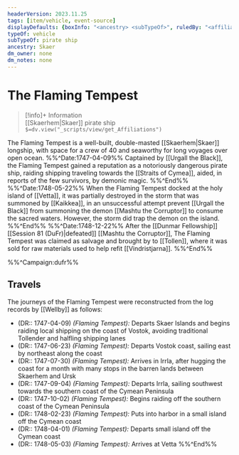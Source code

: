 ```yaml
---
headerVersion: 2023.11.25
tags: [item/vehicle, event-source]
displayDefaults: {boxInfo: "<ancestry> <subTypeOf>", ruledBy: "<affiliationtitle:t>: <name> <(of )primary>"}
typeOf: vehicle
subTypeOf: pirate ship
ancestry: Skaer
dm_owner: none
dm_notes: none
---
```

# The Flaming Tempest
>[!info]+ Information  
> [[Skaerhem|Skaer]] pirate ship  
> `$=dv.view("_scripts/view/get_Affiliations")`

The Flaming Tempest is a well-built, double-masted [[Skaerhem|Skaer]] longship, with space for a crew of 40 and seaworthy for long voyages over open ocean. 
%%^Date:1747-04-09%%
Captained by [[Urgall the Black]], the Flaming Tempest gained a reputation as a notoriously dangerous pirate ship, raiding shipping traveling towards the [[Straits of Cymea]], aided, in reports of the few survivors, by demonic magic. 
%%^End%%
%%^Date:1748-05-22%%
When the Flaming Tempest docked at the holy island of [[Vetta]], it was partially destroyed in the storm that was summoned by [[Kaikkea]], in an unsuccessful attempt prevent [[Urgall the Black]] from summoning the demon [[Mashtu the Corruptor]] to consume the sacred waters. However, the storm did trap the demon on the island. 
%%^End%%
%%^Date:1748-12-22%%
After the [[Dunmar Fellowship]] [[Session 81 (DuFr)|defeated]] [[Mashtu the Corruptor]], The Flaming Tempest was claimed as salvage and brought by to [[Tollen]], where it was sold for raw materials used to help refit [[Vindristjarna]]. 
%%^End%%

%%^Campaign:dufr%%
## Travels
The journeys of the Flaming Tempest were reconstructed from the log records by [[Wellby]] as follows:
- (DR:: 1747-04-09) *(Flaming Tempest):* Departs Skaer Islands and begins raiding local shipping on the coast of Vostok, avoiding traditional Tollender and halfling shipping lanes
- (DR:: 1747-06-23) *(Flaming Tempest):* Departs Vostok coast, sailing east by northeast along the coast
- (DR:: 1747-07-30) *(Flaming Tempest):* Arrives in Irrla, after hugging the coast for a month with many stops in the barren lands between Skaerhem and Ursk
- (DR:: 1747-09-04) *(Flaming Tempest):* Departs Irrla, sailing southwest towards the southern coast of the Cymean Peninsula
- (DR:: 1747-10-02) *(Flaming Tempest):* Begins raiding off the southern coast of the Cymean Peninsula
- (DR:: 1748-02-23) *(Flaming Tempest):* Puts into harbor in a small island off the Cymean coast
- (DR:: 1748-04-01) *(Flaming Tempest):* Departs small island off the Cymean coast
- (DR:: 1748-05-03) *(Flaming Tempest):* Arrives at Vetta
%%^End%%